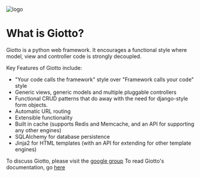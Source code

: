 ![logo](http://i.imgur.com/Ckokr.png)

What is Giotto?
===============

Giotto is a python web framework. It encourages a functional style where model, view and controller code is strongly decoupled.

Key Features of Giotto include:

* "Your code calls the framework" style over "Framework calls your code" style
* Generic views, generic models and multiple pluggable controllers
* Functional CRUD patterns that do away with the need for django-style form objects.
* Automatic URL routing
* Extensible functionality
* Built in cache (supports Redis and Memcache, and an API for supporting any other engines)
* SQLAlchemy for database persistence
* Jinja2 for HTML templates (with an API for extending for other template engines)

To discuss Giotto, please visit the [google group](https://groups.google.com/forum/#!forum/giotto-framework)
To read Giotto's documentation, go [here](http://giotto.readthedocs.org/en/latest/index.html)
